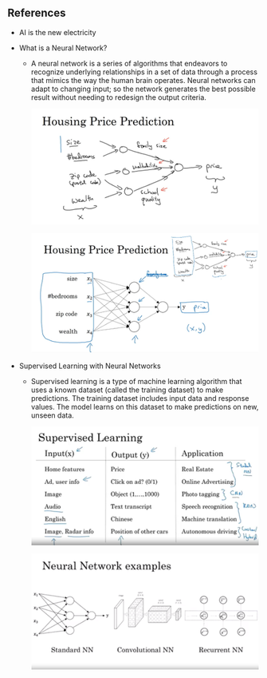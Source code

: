 ## References

- AI is the new electricity

- What is a Neural Network?
 
    - A neural network is a series of algorithms that endeavors to recognize underlying relationships in a set of data through a process that mimics the way the human brain operates. Neural networks can adapt to changing input; so the network generates the best possible result without needing to redesign the output criteria.

        ![alt text](image.png)

        ![alt text](image-1.png)

- Supervised Learning with Neural Networks

    - Supervised learning is a type of machine learning algorithm that uses a known dataset (called the training dataset) to make predictions. The training dataset includes input data and response values. The model learns on this dataset to make predictions on new, unseen data.

        ![alt text](image-2.png)

        ![alt text](image-3.png)
